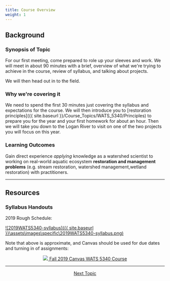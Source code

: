 ```yaml
---
title: Course Overview
weight: 1
---
```


## Background

### Synopsis of Topic
For our first meeting, come prepared to role up your sleeves and work. We will meet in about 90 minutes with a brief, overview of what we're trying to achieve in the course, review of syllabus, and talking about projects. 

We will then head out in to the field.   

### Why we're covering it
We need to spend the first 30 minutes just covering the syllabus and expectations for the course. We will then introduce you to [restoration principles]({{ site.baseurl }}/Course_Topics/WATS_5340/Principles) to prepare you for the year and your first homework for about an hour. Then we will take you down to the Logan River to visit on one of the two projects you will focus on this year. 

### Learning Outcomes
Gain direct experience *applying* knowledge as a watershed scientist to working on real-world aquatic ecosystem **restoration and management problems** (e.g. stream restoration, watershed management,wetland restoration) with practitioners. 

------
## Resources

### Syllabus Handouts

2019 Rough Schedule:<br>

[![2019WATS5340-syllabus]({{ site.baseurl }}\assets\images\specific\2019WATS5340-syllabus.png)](https://s3-us-west-2.amazonaws.com/etalweb.joewheaton.org/Courses/WATS5340/2019/WATS+5340+-+MRAE+Capstone+Syllabus+-+Fall+2019.pdf)

Note that above is approximate, and Canvas should be used for due dates and turning in of assignments:
<div align="center">
	<a class="hollow button" href="https://usu.instructure.com/courses/547592"><img src="{{ site.baseurl }}/assets/images/canvas_logo.png">  Fall 2019 Canvas WATS 5340 Course</a>  
</div>

-----
<div align="center">
	<a class="hollow button" href="{{ site.baseurl }}/Course_Topics/WATS_5340/Restoration_Process"> Next Topic <i class="fa fa-arrow-circle-right" aria-hidden="true"></i></a>  

</div>
